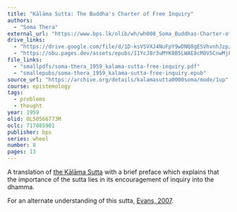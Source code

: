 ```yaml
---
title: "Kālāma Sutta: The Buddha's Charter of Free Inquiry"
authors:
  - "Soma Thera"
external_url: "https://www.bps.lk/olib/wh/wh008_Soma_Buddhas-Charter-of-Free-Inquiry.html"
drive_links:
  - "https://drive.google.com/file/d/1D-ksVSVXJ4NuFpY9wDNQ8gESVhvnhJzp/view?usp=sharing"
  - "https://obu.pages.dev/assets/epubs/11YcJ8r3uMYK8B5LWAE8cM8V5CnwMjPIx.epub"
file_links:
  - "smallpdfs/soma-thera_1959_kalama-sutta-free-inquiry.pdf"
  - "smallepubs/soma-thera_1959_kalama-sutta-free-inquiry.epub"
source_url: "https://archive.org/details/kalamasutta0000soma/mode/1up"
course: epistemology
tags:
  - problems
  - thought
year: 1959
olid: OL50566773M
oclc: 717885901
publisher: bps
series: wheel
number: 8
pages: 13
---
```


A translation of [the Kālāma Sutta](/content/canon/an3.65) with a brief preface which explains that the importance of the sutta lies in its encouragement of inquiry into the dhamma.

For an alternate understanding of this sutta, [Evans, 2007](/content/articles/doubting-kalama-sutta_stephen-a-evans).
